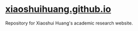 # [xiaoshuihuang.github.io](https://xiaoshuihuang.github.io/ )
Repository for Xiaoshui Huang's academic research website.

